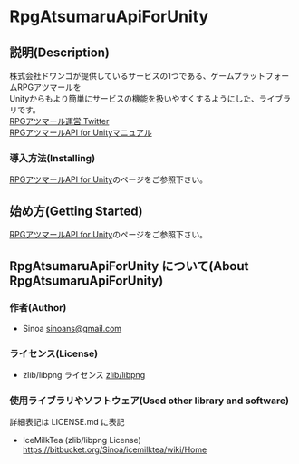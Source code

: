 # RpgAtsumaruApiForUnity

## 説明(Description)

株式会社ドワンゴが提供しているサービスの1つである、ゲームプラットフォームRPGアツマールを  
Unityからもより簡単にサービスの機能を扱いやすくするようにした、ライブラリです。  
[RPGアツマール運営 Twitter](https://twitter.com/nico_indiesgame)  
[RPGアツマールAPI for Unityマニュアル](https://sinoa-dev.gitbook.io/rpgatsumaruapiforunity/)

### 導入方法(Installing)

[RPGアツマールAPI for Unity](https://sinoa-dev.gitbook.io/rpgatsumaruapiforunity/build-environment/require-environment)のページをご参照下さい。

## 始め方(Getting Started)

[RPGアツマールAPI for Unity](https://sinoa-dev.gitbook.io/rpgatsumaruapiforunity/sample-api/initialize-api)のページをご参照下さい。

## RpgAtsumaruApiForUnity について(About RpgAtsumaruApiForUnity)

### 作者(Author)

* Sinoa <sinoans@gmail.com>

### ライセンス(License)

* zlib/libpng ライセンス
[zlib/libpng](https://opensource.org/licenses/Zlib)

### 使用ライブラリやソフトウェア(Used other library and software)

詳細表記は LICENSE.md に表記

* IceMilkTea (zlib/libpng License) <https://bitbucket.org/Sinoa/icemilktea/wiki/Home>
